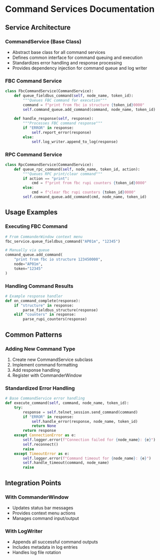 # Command Services Documentation

## Service Architecture

### CommandService (Base Class)
- Abstract base class for all command services
- Defines common interface for command queuing and execution
- Standardizes error handling and response processing
- Provides dependency injection for command queue and log writer

### FBC Command Service
```python
class FbcCommandService(CommandService):
    def queue_fieldbus_command(self, node_name, token_id):
        """Queues FBC command for execution"""
        command = f"print from fbc io structure {token_id}0000"
        self.command_queue.add_command(command, node_name, token_id)
        
    def handle_response(self, response):
        """Processes FBC command response"""
        if "ERROR" in response:
            self.report_error(response)
        else:
            self.log_writer.append_to_log(response)
```

### RPC Command Service
```python
class RpcCommandService(CommandService):
    def queue_rpc_command(self, node_name, token_id, action):
        """Queues RPC print/clear command"""
        if action == "print":
            cmd = f"print from fbc rupi counters {token_id}0000"
        else:
            cmd = f"clear fbc rupi counters {token_id}0000"
        self.command_queue.add_command(cmd, node_name, token_id)
```

## Usage Examples

### Executing FBC Command
```python
# From CommanderWindow context menu
fbc_service.queue_fieldbus_command("AP01m", "12345")

# Manually via queue
command_queue.add_command(
    "print from fbc io structure 123450000",
    node="AP01m",
    token="12345"
)
```

### Handling Command Results
```python
# Example response handler
def on_command_complete(response):
    if "structure" in response:
        parse_fieldbus_structure(response)
    elif "counters" in response:
        parse_rupi_counters(response)
```

## Common Patterns

### Adding New Command Type
1. Create new CommandService subclass
2. Implement command formatting
3. Add response handling
4. Register with CommanderWindow

### Standardized Error Handling
```python
# Base CommandService error handling
def execute_command(self, command, node_name, token_id):
    try:
        response = self.telnet_session.send_command(command)
        if "ERROR" in response:
            self.handle_error(response, node_name, token_id)
            return None
        return response
    except ConnectionError as e:
        self.logger.error(f"Connection failed for {node_name}: {e}")
        self.reconnect()
        raise
    except TimeoutError as e:
        self.logger.error(f"Command timeout for {node_name}: {e}")
        self.handle_timeout(command, node_name)
        raise
```

## Integration Points

### With CommanderWindow
- Updates status bar messages
- Provides context menu actions
- Manages command input/output

### With LogWriter
- Appends all successful command outputs
- Includes metadata in log entries
- Handles log file rotation